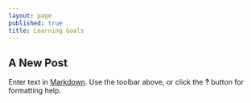 ```yaml
---
layout: page
published: true
title: Learning Goals
---
```

## A New Post

Enter text in [Markdown](http://daringfireball.net/projects/markdown/). Use the toolbar above, or click the **?** button for formatting help.
